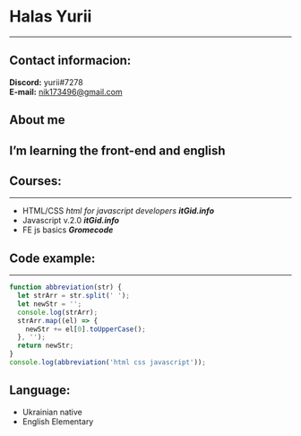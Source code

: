 # Halas Yurii

---

## Contact informacion:

**Discord:** yurii#7278  
**E-mail:** nik173496@gmail.com

## About me

## I’m learning the front-end and english

## Courses:

---

- HTML/CSS _html for javascript developers_ **_itGid.info_**
- Javascript v.2.0 **_itGid.info_**
- FE js basics **_Gromecode_**

## Code example:

---

```javascript
function abbreviation(str) {
  let strArr = str.split(' ');
  let newStr = '';
  console.log(strArr);
  strArr.map((el) => {
    newStr += el[0].toUpperCase();
  }, '');
  return newStr;
}
console.log(abbreviation('html css javascript'));
```

## Language:

- Ukrainian native
- English Elementary
